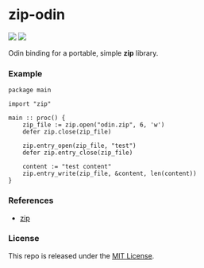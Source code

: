 # zip-odin

[![](https://img.shields.io/github/v/tag/thechampagne/zip-odin?label=version)](https://github.com/thechampagne/zip-odin/releases/latest) [![](https://img.shields.io/github/license/thechampagne/zip-odin)](https://github.com/thechampagne/zip-odin/blob/main/LICENSE)

Odin binding for a portable, simple **zip** library.

### Example
```odin
package main

import "zip"

main :: proc() {
    zip_file := zip.open("odin.zip", 6, 'w')
    defer zip.close(zip_file)

    zip.entry_open(zip_file, "test")
    defer zip.entry_close(zip_file)

    content := "test content"
    zip.entry_write(zip_file, &content, len(content))
}
```

### References
 - [zip](https://github.com/kuba--/zip)

### License

This repo is released under the [MIT License](https://github.com/thechampagne/zip-odin/blob/main/LICENSE).
